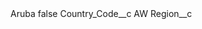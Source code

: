 <?xml version="1.0" encoding="UTF-8"?>
<CustomMetadata xmlns="http://soap.sforce.com/2006/04/metadata" xmlns:xsi="http://www.w3.org/2001/XMLSchema-instance" xmlns:xsd="http://www.w3.org/2001/XMLSchema">
    <label>Aruba</label>
    <protected>false</protected>
    <values>
        <field>Country_Code__c</field>
        <value xsi:type="xsd:string">AW</value>
    </values>
    <values>
        <field>Region__c</field>
        <value xsi:nil="true"/>
    </values>
</CustomMetadata>
